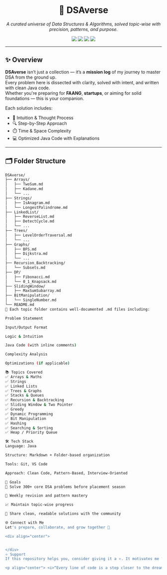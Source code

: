<h1 align="center">🌌 DSAverse</h1>
<p align="center"><i>A curated universe of Data Structures & Algorithms, solved topic-wise with precision, patterns, and purpose.</i></p>

<p align="center">
  <img src="https://img.shields.io/badge/Level-Tier%203%20to%20Top%20Tech-blueviolet" />
  <img src="https://img.shields.io/badge/Language-Java-yellow" />
  <img src="https://img.shields.io/badge/Consistency-100%25-success" />
  <img src="https://img.shields.io/github/last-commit/9arpitshukla/DSAverse" />
</p>

---

## ✨ Overview

**DSAverse** isn’t just a collection — it’s a **mission log** of my journey to master DSA from the ground up.  
Every problem here is dissected with clarity, solved with intent, and written with clean Java code.  
Whether you're preparing for **FAANG**, **startups**, or aiming for solid foundations — this is your companion.

Each solution includes:

- 🧠 Intuition & Thought Process  
- 🔍 Step-by-Step Approach  
- ⏱️ Time & Space Complexity  
- 💻 Optimized Java Code with Explanations  

---

## 🗂️ Folder Structure

```bash
DSAverse/
├── Arrays/
│   ├── TwoSum.md
│   ├── Kadane.md
│   └── ...
├── Strings/
│   ├── IsAnagram.md
│   └── LongestPalindrome.md
├── LinkedList/
│   ├── ReverseList.md
│   ├── DetectCycle.md
│   └── ...
├── Trees/
│   ├── LevelOrderTraversal.md
│   └── ...
├── Graphs/
│   ├── BFS.md
│   ├── Dijkstra.md
│   └── ...
├── Recursion_Backtracking/
│   └── Subsets.md
├── DP/
│   ├── Fibonacci.md
│   └── 0_1_Knapsack.md
├── SlidingWindow/
│   ├── MaxSumSubarray.md
├── BitManipulation/
│   └── SingleNumber.md
└── README.md
📁 Each topic folder contains well-documented .md files including:

Problem Statement

Input/Output Format

Logic & Intuition

Java Code (with inline comments)

Complexity Analysis

Optimizations (if applicable)

📚 Topics Covered
✅ Arrays & Maths
✅ Strings
✅ Linked Lists
✅ Trees & Graphs
✅ Stacks & Queues
✅ Recursion & Backtracking
✅ Sliding Window & Two Pointer
✅ Greedy
✅ Dynamic Programming
✅ Bit Manipulation
✅ Hashing
✅ Searching & Sorting
✅ Heap / Priority Queue

🛠️ Tech Stack
Language: Java

Structure: Markdown + Folder-based organization

Tools: Git, VS Code

Approach: Clean Code, Pattern-Based, Interview-Oriented

🎯 Goals
📌 Solve 300+ core DSA problems before placement season

🔁 Weekly revision and pattern mastery

📈 Maintain topic-wise progress

🤝 Share clean, readable solutions with the community

🌐 Connect with Me
Let's prepare, collaborate, and grow together 🚀

<div align="center">


</div>
⭐️ Support
If this repository helps you, consider giving it a ⭐️. It motivates me to keep solving and sharing!

<p align="center"> <i>“Every line of code is a step closer to the dream.”</i><br> <b>#DSAverse #GrindToGreatness #CodeWithClarity</b> </p> ```
